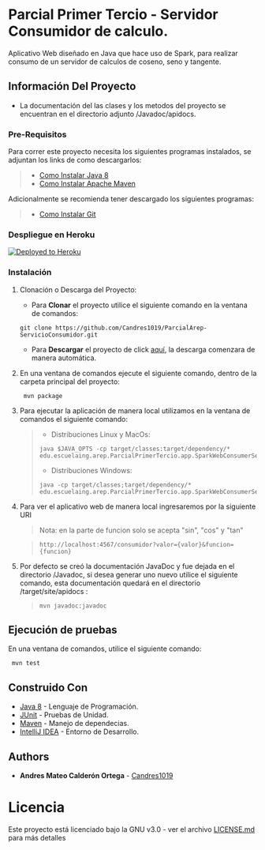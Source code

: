 # Parcial Primer Tercio - Servidor Consumidor de calculo.

Aplicativo Web diseñado en Java que hace uso de Spark, para realizar consumo de un servidor de calculos de
coseno, seno y tangente.

## Información Del Proyecto

* La documentación del las clases y los metodos del proyecto se encuentran en el directorio adjunto /Javadoc/apidocs.

### Pre-Requisitos

Para correr este proyecto necesita los siguientes programas instalados, se adjuntan los
links de como descargarlos:

> * [Como Instalar Java 8](https://www.oracle.com/co/java/technologies/javase/javase-jdk8-downloads.html)
> * [Como Instalar Apache Maven](http://maven.apache.org/download.html#Installation)

Adicionalmente se recomienda tener descargado los siguientes programas:

> * [Como Instalar Git](http://git-scm.com/book/en/v2/Getting-Started-Installing-Git)

### Despliegue en Heroku
[![Deployed to Heroku](https://www.herokucdn.com/deploy/button.png)](https://andrescalderonservidorconsumid.herokuapp.com/consumidor?valor=5&funcion=tan)

### Instalación

1. Clonación o Descarga del Proyecto:

    * Para **Clonar** el proyecto utilice el siguiente comando en la ventana de comandos:
  
   ```
   git clone https://github.com/Candres1019/ParcialArep-ServicioConsumidor.git
   ```
   
    * Para **Descargar** el proyecto de click [aquí](https://github.com/Candres1019/ParcialArep-ServicioConsumidor/archive/master.zip),
      la descarga comenzara de manera automática.
      
2. En una ventana de comandos ejecute el siguiente comando, dentro de la carpeta principal del proyecto:
    
   ```
    mvn package
    ```

3. Para ejecutar la aplicación de manera local utilizamos en la ventana de comandos el siguiente comando:
   
    > * Distribuciones Linux y MacOs:
    > ```
    > java $JAVA_OPTS -cp target/classes:target/dependency/* edu.escuelaing.arep.ParcialPrimerTercio.app.SparkWebConsumerServiceApp
    > ```
    > * Distribuciones Windows:
    > ```
    > java -cp target/classes;target/dependency/* edu.escuelaing.arep.ParcialPrimerTercio.app.SparkWebConsumerServiceApp
    > ```
    
4. Para ver el aplicativo web de manera local ingresaremos por la siguiente URI

    > Nota: en la parte de funcion solo se acepta "sin", "cos" y "tan"
   
    > ```
    > http://localhost:4567/consumidor?valor={valor}&funcion={funcion}
    > ```

5. Por defecto se creó la documentación JavaDoc y fue dejada en el directorio /Javadoc, si desea generar uno nuevo
   utilice el siguiente comando, esta documentación quedará en el directorio /target/site/apidocs :
   
   > ```
   > mvn javadoc:javadoc
   > ```

## Ejecución de pruebas
En una ventana de comandos, utilice el siguiente comando:
   ```
    mvn test
   ```

## Construido Con

* [Java 8](https://www.java.com/es/) - Lenguaje de Programación.
* [JUnit](https://junit.org/junit5/) - Pruebas de Unidad.
* [Maven](https://maven.apache.org/) - Manejo de dependecias.
* [IntelliJ IDEA](https://www.jetbrains.com/es-es/idea/) - Entorno de Desarrollo.

## Authors

* **Andres Mateo Calderón Ortega** - [Candres1019](https://github.com/Candres1019)

# Licencia
Este proyecto está licenciado bajo la GNU v3.0 - ver el archivo [LICENSE.md](https://github.com/Candres1019/TallerClientesServicios-AREP/blob/master/LICENSE) para más detalles